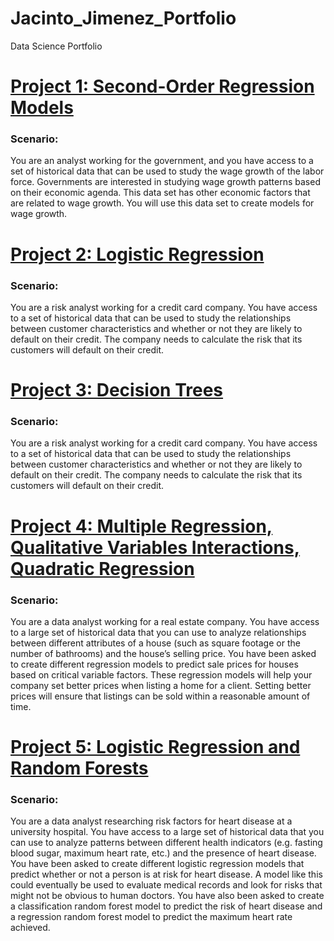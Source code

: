 # Jacinto_Jimenez_Portfolio
Data Science Portfolio


# [Project 1: Second-Order Regression Models](https://wuhin8b1kkvpihrezztacq-on.drv.tw/www.project5.com/project_5.html)
### Scenario:
You are an analyst working for the government, and you have access to a set of historical data that can be used to study the wage growth of the labor force. Governments are interested in studying wage growth patterns based on their economic agenda. This data set has other economic factors that are related to wage growth. You will use this data set to create models for wage growth.



# [Project 2: Logistic Regression](https://wuhin8b1kkvpihrezztacq-on.drv.tw/www.project4.com/project_4.html)
### Scenario: 
You are a risk analyst working for a credit card company. You have access to a set of historical data that can be used to study the relationships between customer characteristics and whether or not they are likely to default on their credit. The company needs to calculate the risk that its customers will default on their credit. 



# [Project 3: Decision Trees](https://wuhin8b1kkvpihrezztacq-on.drv.tw/www.project3.com/Project_Three.html)
### Scenario: 
You are a risk analyst working for a credit card company. You have access to a set of historical data that can be used to study the relationships between customer characteristics and whether or not they are likely to default on their credit. The company needs to calculate the risk that its customers will default on their credit. 


# [Project 4: Multiple Regression, Qualitative Variables Interactions, Quadratic Regression](https://wuhin8b1kkvpihrezztacq-on.drv.tw/www.ProjectOne.com/Project_One.html)
### Scenario:

You are a data analyst working for a real estate company. You have access to a large set of historical data that you can use to analyze relationships between different attributes of a house (such as square footage or the number of bathrooms) and the house’s selling price. You have been asked to create different regression models to predict sale prices for houses based on critical variable factors. These regression models will help your company set better prices when listing a home for a client. Setting better prices will ensure that listings can be sold within a reasonable amount of time.


# [Project 5: Logistic Regression and Random Forests](https://wuhin8b1kkvpihrezztacq-on.drv.tw/www.project2.com/Project_Two.html)
### Scenario:
You are a data analyst researching risk factors for heart disease at a university hospital. You have access to a large set of historical data that you can use to analyze patterns between different health indicators (e.g. fasting blood sugar, maximum heart rate, etc.) and the presence of heart disease. You have been asked to create different logistic regression models that predict whether or not a person is at risk for heart disease. A model like this could eventually be used to evaluate medical records and look for risks that might not be obvious to human doctors. You have also been asked to create a classification random forest model to predict the risk of heart disease and a regression random forest model to predict the maximum heart rate achieved.
